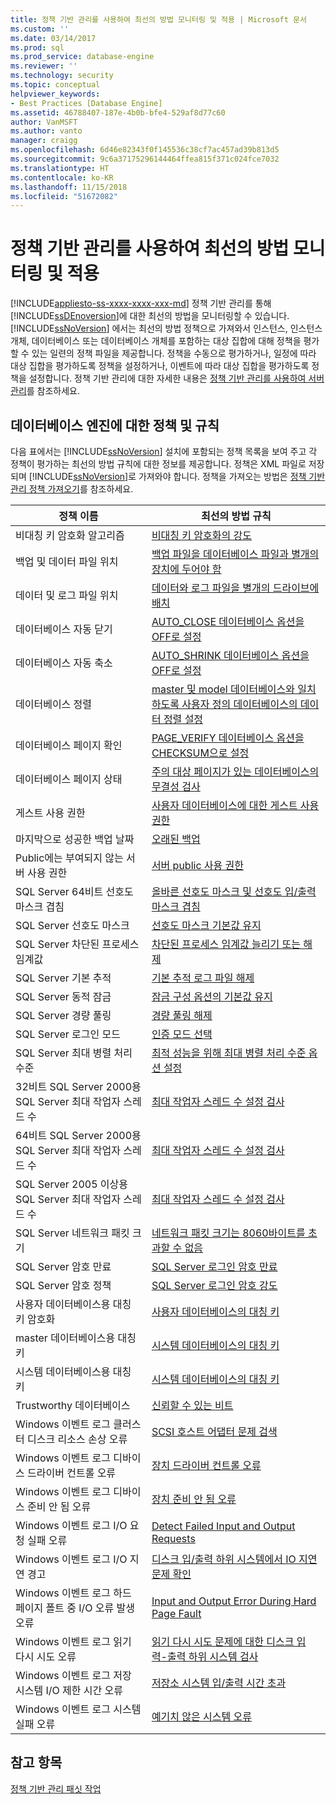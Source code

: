 ```yaml
---
title: 정책 기반 관리를 사용하여 최선의 방법 모니터링 및 적용 | Microsoft 문서
ms.custom: ''
ms.date: 03/14/2017
ms.prod: sql
ms.prod_service: database-engine
ms.reviewer: ''
ms.technology: security
ms.topic: conceptual
helpviewer_keywords:
- Best Practices [Database Engine]
ms.assetid: 46788407-187e-4b0b-bfe4-529af8d77c60
author: VanMSFT
ms.author: vanto
manager: craigg
ms.openlocfilehash: 6d46e82343f0f145536c38cf7ac457ad39b813d5
ms.sourcegitcommit: 9c6a37175296144464ffea815f371c024fce7032
ms.translationtype: HT
ms.contentlocale: ko-KR
ms.lasthandoff: 11/15/2018
ms.locfileid: "51672082"
---
```

# <a name="monitor-and-enforce-best-practices-by-using-policy-based-management"></a>정책 기반 관리를 사용하여 최선의 방법 모니터링 및 적용
[!INCLUDE[appliesto-ss-xxxx-xxxx-xxx-md](../../includes/appliesto-ss-xxxx-xxxx-xxx-md.md)]
  정책 기반 관리를 통해 [!INCLUDE[ssDEnoversion](../../includes/ssdenoversion-md.md)]에 대한 최선의 방법을 모니터링할 수 있습니다. [!INCLUDE[ssNoVersion](../../includes/ssnoversion-md.md)] 에서는 최선의 방법 정책으로 가져와서 인스턴스, 인스턴스 개체, 데이터베이스 또는 데이터베이스 개체를 포함하는 대상 집합에 대해 정책을 평가할 수 있는 일련의 정책 파일을 제공합니다. 정책을 수동으로 평가하거나, 일정에 따라 대상 집합을 평가하도록 정책을 설정하거나, 이벤트에 따라 대상 집합을 평가하도록 정책을 설정합니다. 정책 기반 관리에 대한 자세한 내용은 [정책 기반 관리를 사용하여 서버 관리](../../relational-databases/policy-based-management/administer-servers-by-using-policy-based-management.md)를 참조하세요.  
  
## <a name="policy-and-rules-for-database-engine"></a>데이터베이스 엔진에 대한 정책 및 규칙  
 다음 표에서는 [!INCLUDE[ssNoVersion](../../includes/ssnoversion-md.md)] 설치에 포함되는 정책 목록을 보여 주고 각 정책이 평가하는 최선의 방법 규칙에 대한 정보를 제공합니다. 정책은 XML 파일로 저장되며 [!INCLUDE[ssNoVersion](../../includes/ssnoversion-md.md)]로 가져와야 합니다. 정책을 가져오는 방법은 [정책 기반 관리 정책 가져오기](../../relational-databases/policy-based-management/import-a-policy-based-management-policy.md)를 참조하세요.  
  
|정책 이름|최선의 방법 규칙|  
|-----------------|------------------------|  
|비대칭 키 암호화 알고리즘|[비대칭 키 암호화의 강도](../../relational-databases/policy-based-management/asymmetric-keys-encryption-strength.md)|  
|백업 및 데이터 파일 위치|[백업 파일을 데이터베이스 파일과 별개의 장치에 두어야 함](https://msdn.microsoft.com/library/7039bebb-1f25-4cf3-81f1-393dfb78da12)|  
|데이터 및 로그 파일 위치|[데이터와 로그 파일을 별개의 드라이브에 배치](../../relational-databases/policy-based-management/place-data-and-log-files-on-separate-drives.md)|  
|데이터베이스 자동 닫기|[AUTO_CLOSE 데이터베이스 옵션을 OFF로 설정](../../relational-databases/policy-based-management/set-the-auto-close-database-option-to-off.md)|  
|데이터베이스 자동 축소|[AUTO_SHRINK 데이터베이스 옵션을 OFF로 설정](../../relational-databases/policy-based-management/set-the-auto-shrink-database-option-to-off.md)|  
|데이터베이스 정렬|[master 및 model 데이터베이스와 일치하도록 사용자 정의 데이터베이스의 데이터 정렬 설정](https://msdn.microsoft.com/library/c686446f-dae1-4b05-a3df-837b3422988d)|  
|데이터베이스 페이지 확인|[PAGE_VERIFY 데이터베이스 옵션을 CHECKSUM으로 설정](../../relational-databases/policy-based-management/set-the-page-verify-database-option-to-checksum.md)|  
|데이터베이스 페이지 상태|[주의 대상 페이지가 있는 데이터베이스의 무결성 검사](../../relational-databases/policy-based-management/check-integrity-of-database-with-suspect-pages.md)|  
|게스트 사용 권한|[사용자 데이터베이스에 대한 게스트 사용 권한](../../relational-databases/policy-based-management/guest-permissions-on-user-databases.md)|  
|마지막으로 성공한 백업 날짜|[오래된 백업](../../relational-databases/policy-based-management/outdated-backup.md)|  
|Public에는 부여되지 않는 서버 사용 권한|[서버 public 사용 권한](../../relational-databases/policy-based-management/server-public-permissions.md)|  
|SQL Server 64비트 선호도 마스크 겹침|[올바른 선호도 마스크 및 선호도 입/출력 마스크 겹침](../../relational-databases/policy-based-management/correct-affinity-mask-and-affinity-input-and-output-mask-overlap.md)|  
|SQL Server 선호도 마스크|[선호도 마스크 기본값 유지](../../relational-databases/policy-based-management/keep-the-affinity-mask-default-value.md)|  
|SQL Server 차단된 프로세스 임계값|[차단된 프로세스 임계값 늘리기 또는 해제](../../relational-databases/policy-based-management/increase-or-disable-blocked-process-threshold.md)|  
|SQL Server 기본 추적|[기본 추적 로그 파일 해제](../../relational-databases/policy-based-management/default-trace-log-files-disabled.md)|  
|SQL Server 동적 잠금|[잠금 구성 옵션의 기본값 유지](../../relational-databases/policy-based-management/keep-the-locks-configuration-option-default-value.md)|  
|SQL Server 경량 풀링|[경량 풀링 해제](../../relational-databases/policy-based-management/disable-lightweight-pooling.md)|  
|SQL Server 로그인 모드|[인증 모드 선택](../../relational-databases/security/choose-an-authentication-mode.md)|  
|SQL Server 최대 병렬 처리 수준|[최적 성능을 위해 최대 병렬 처리 수준 옵션 설정](../../relational-databases/policy-based-management/set-the-max-degree-of-parallelism-option-for-optimal-performance.md)|  
|32비트 SQL Server 2000용 SQL Server 최대 작업자 스레드 수|[최대 작업자 스레드 수 설정 검사](../../relational-databases/policy-based-management/verify-max-worker-threads-setting.md)|  
|64비트 SQL Server 2000용 SQL Server 최대 작업자 스레드 수|[최대 작업자 스레드 수 설정 검사](../../relational-databases/policy-based-management/verify-max-worker-threads-setting.md)|  
|SQL Server 2005 이상용 SQL Server 최대 작업자 스레드 수|[최대 작업자 스레드 수 설정 검사](../../relational-databases/policy-based-management/verify-max-worker-threads-setting.md)|  
|SQL Server 네트워크 패킷 크기|[네트워크 패킷 크기는 8060바이트를 초과할 수 없음](../../relational-databases/policy-based-management/network-packet-size-should-not-exceed-8060-bytes.md)|  
|SQL Server 암호 만료|[SQL Server 로그인 암호 만료](../../relational-databases/policy-based-management/sql-server-login-password-expiration.md)|  
|SQL Server 암호 정책|[SQL Server 로그인 암호 강도](../../relational-databases/policy-based-management/sql-server-login-password-strength.md)|  
|사용자 데이터베이스용 대칭 키 암호화|[사용자 데이터베이스의 대칭 키](../../relational-databases/policy-based-management/symmetric-keys-on-user-databases.md)|  
|master 데이터베이스용 대칭 키|[시스템 데이터베이스의 대칭 키](../../relational-databases/policy-based-management/symmetric-keys-on-system-databases.md)|  
|시스템 데이터베이스용 대칭 키|[시스템 데이터베이스의 대칭 키](../../relational-databases/policy-based-management/symmetric-keys-on-system-databases.md)|  
|Trustworthy 데이터베이스|[신뢰할 수 있는 비트](../../relational-databases/policy-based-management/trustworthy-bit.md)|  
|Windows 이벤트 로그 클러스터 디스크 리소스 손상 오류|[SCSI 호스트 어댑터 문제 검색](../../relational-databases/policy-based-management/detect-scsi-host-adapter-issues.md)|  
|Windows 이벤트 로그 디바이스 드라이버 컨트롤 오류|[장치 드라이버 컨트롤 오류](../../relational-databases/policy-based-management/device-driver-control-error.md)|  
|Windows 이벤트 로그 디바이스 준비 안 됨 오류|[장치 준비 안 됨 오류](../../relational-databases/policy-based-management/device-not-ready-error.md)|  
|Windows 이벤트 로그 I/O 요청 실패 오류|[Detect Failed Input and Output Requests](../../relational-databases/policy-based-management/detect-failed-input-and-output-requests.md)|  
|Windows 이벤트 로그 I/O 지연 경고|[디스크 입/출력 하위 시스템에서 IO 지연 문제 확인](../../relational-databases/policy-based-management/check-disk-input-and-output-subsystem-for-io-delay-problems.md)|  
|Windows 이벤트 로그 하드 페이지 폴트 중 I/O 오류 발생 오류|[Input and Output Error During Hard Page Fault](../../relational-databases/policy-based-management/input-and-output-error-during-hard-page-fault.md)|  
|Windows 이벤트 로그 읽기 다시 시도 오류|[읽기 다시 시도 문제에 대한 디스크 입력-출력 하위 시스템 검사](../../relational-databases/policy-based-management/check-disk-input-output-subsystem-for-read-retry-problems.md)|  
|Windows 이벤트 로그 저장 시스템 I/O 제한 시간 오류|[저장소 시스템 입/출력 시간 초과](../../relational-databases/policy-based-management/storage-system-input-output-time-out.md)|  
|Windows 이벤트 로그 시스템 실패 오류|[예기치 않은 시스템 오류](../../relational-databases/policy-based-management/unexpected-system-failures.md)|  
  
## <a name="see-also"></a>참고 항목  
 [정책 기반 관리 패싯 작업](../../relational-databases/policy-based-management/working-with-policy-based-management-facets.md)  
  
  
